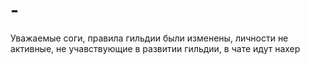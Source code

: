 # -
Уважаемые соги, правила гильдии были изменены, личности не активные, не учавствующие  в развитии  гильдии, в чате идут нахер
